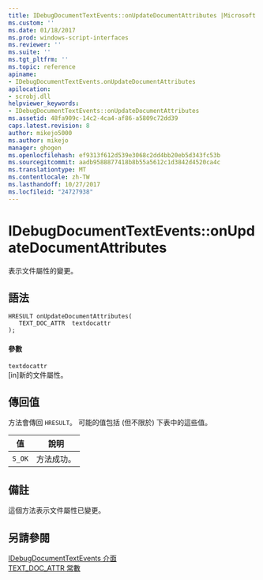 ```yaml
---
title: IDebugDocumentTextEvents::onUpdateDocumentAttributes |Microsoft 文件
ms.custom: ''
ms.date: 01/18/2017
ms.prod: windows-script-interfaces
ms.reviewer: ''
ms.suite: ''
ms.tgt_pltfrm: ''
ms.topic: reference
apiname:
- IDebugDocumentTextEvents.onUpdateDocumentAttributes
apilocation:
- scrobj.dll
helpviewer_keywords:
- IDebugDocumentTextEvents::onUpdateDocumentAttributes
ms.assetid: 48fa909c-14c2-4ca4-af86-a5809c72dd39
caps.latest.revision: 8
author: mikejo5000
ms.author: mikejo
manager: ghogen
ms.openlocfilehash: ef9313f612d539e3068c2dd4bb20eb5d343fc53b
ms.sourcegitcommit: aadb9588877418b8b55a5612c1d3842d4520ca4c
ms.translationtype: MT
ms.contentlocale: zh-TW
ms.lasthandoff: 10/27/2017
ms.locfileid: "24727938"
---
```

# <a name="idebugdocumenttexteventsonupdatedocumentattributes"></a>IDebugDocumentTextEvents::onUpdateDocumentAttributes
表示文件屬性的變更。  
  
## <a name="syntax"></a>語法  
  
```  
HRESULT onUpdateDocumentAttributes(  
   TEXT_DOC_ATTR  textdocattr  
);  
```  
  
#### <a name="parameters"></a>參數  
 `textdocattr`  
 [in]新的文件屬性。  
  
## <a name="return-value"></a>傳回值  
 方法會傳回 `HRESULT`。 可能的值包括 (但不限於) 下表中的這些值。  
  
|值|說明|  
|-----------|-----------------|  
|`S_OK`|方法成功。|  
  
## <a name="remarks"></a>備註  
 這個方法表示文件屬性已變更。  
  
## <a name="see-also"></a>另請參閱  
 [IDebugDocumentTextEvents 介面](../../winscript/reference/idebugdocumenttextevents-interface.md)   
 [TEXT_DOC_ATTR 常數](../../winscript/reference/text-doc-attr-constants.md)
